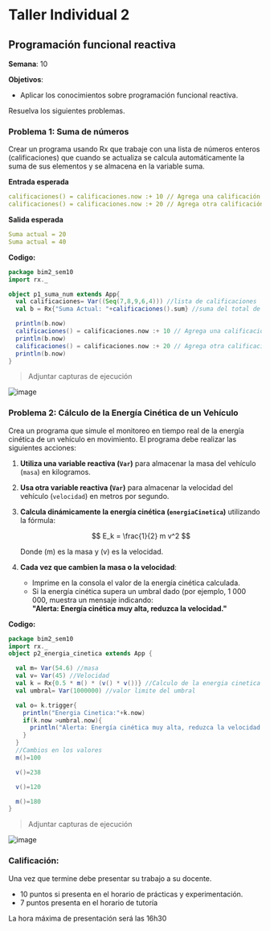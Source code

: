 # Taller Individual  2
## Programación funcional reactiva

**Semana**: 10

**Objetivos**:

- Aplicar los conocimientos sobre programación funcional reactiva.

Resuelva los siguientes problemas.

### Problema 1: Suma de números

Crear un programa usando Rx que trabaje con una lista de números enteros (calificaciones) que cuando se actualiza se calcula automáticamente la suma de sus elementos y se almacena en la variable suma.

**Entrada esperada**
```yaml
calificaciones() = calificaciones.now :+ 10 // Agrega una calificación
calificaciones() = calificaciones.now :+ 20 // Agrega otra calificación
```

**Salida esperada**
```yaml
Suma actual = 20
Suma actual = 40
```

**Codigo:**
```scala
package bim2_sem10
import rx._

object p1_suma_num extends App{
  val calificaciones= Var((Seq(7,8,9,6,4))) //lista de calificaciones
  val b = Rx{"Suma Actual: "+calificaciones().sum} //suma del total de calificaciones

  println(b.now)
  calificaciones() = calificaciones.now :+ 10 // Agrega una calificación
  println(b.now)
  calificaciones() = calificaciones.now :+ 20 // Agrega otra calificación
  println(b.now)
}
```

> Adjuntar capturas de ejecución

![image](https://github.com/user-attachments/assets/6bd10917-5aae-4818-b2bc-1fe7ce3bfcc7)


### Problema 2: Cálculo de la Energía Cinética de un Vehículo

Crea un programa que simule el monitoreo en tiempo real de la energía cinética de un vehículo en movimiento. El programa debe realizar las siguientes acciones:

1. **Utiliza una variable reactiva (`Var`)** para almacenar la masa del vehículo (`masa`) en kilogramos.
2. **Usa otra variable reactiva (`Var`)** para almacenar la velocidad del vehículo (`velocidad`) en metros por segundo.
3. **Calcula dinámicamente la energía cinética (`energiaCinetica`)** utilizando la fórmula:

   $$
   E_k = \frac{1}{2} m v^2
   $$

   Donde \(m\) es la masa y \(v\) es la velocidad.

4. **Cada vez que cambien la masa o la velocidad**:
   - Imprime en la consola el valor de la energía cinética calculada.
   - Si la energía cinética supera un umbral dado (por ejemplo, 1 000 000, muestra un mensaje indicando:  
     **"Alerta: Energía cinética muy alta, reduzca la velocidad."**

**Codigo:**
```scala
package bim2_sem10
import rx._
object p2_energia_cinetica extends App {

  val m= Var(54.6) //masa
  val v= Var(45) //Velocidad
  val k = Rx{0.5 * m() * (v() * v())} //Calculo de la energia cinetica
  val umbral= Var(1000000) //valor limite del umbral

  val o= k.trigger{
    println("Energia Cinetica:"+k.now)
    if(k.now >umbral.now){
      println("Alerta: Energía cinética muy alta, reduzca la velocidad. ")
    }
  }
  //Cambios en los valores
  m()=100

  v()=238

  v()=120

  m()=180
}
```

> Adjuntar capturas de ejecución

![image](https://github.com/user-attachments/assets/0ee609bf-875c-48ff-80c5-24ccedfce24c)



### Calificación:

Una vez que termine debe presentar su trabajo a su docente.

- 10 puntos si presenta en el horario de prácticas y experimentación.
- 7 puntos presenta en el horario de tutoría

La hora máxima de presentación será las 16h30
